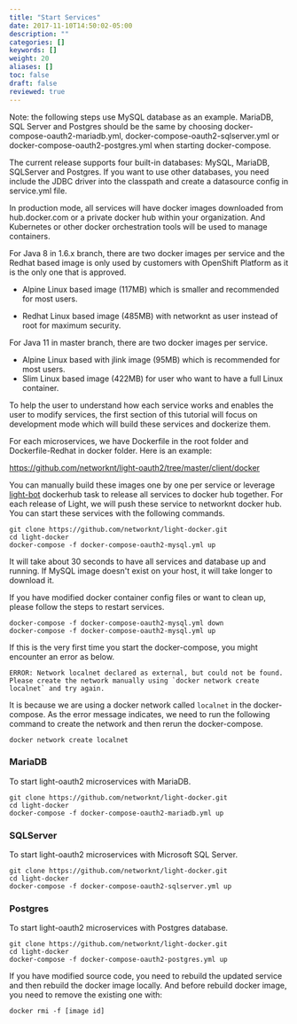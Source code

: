 ```yaml
---
title: "Start Services"
date: 2017-11-10T14:50:02-05:00
description: ""
categories: []
keywords: []
weight: 20
aliases: []
toc: false
draft: false
reviewed: true
---
```


Note: the following steps use MySQL database as an example. MariaDB, SQL Server and Postgres should be the same by choosing docker-compose-oauth2-mariadb.yml, docker-compose-oauth2-sqlserver.yml or docker-compose-oauth2-postgres.yml when starting docker-compose.

The current release supports four built-in databases: MySQL, MariaDB, SQLServer and Postgres. If you want to use other databases, you need include the JDBC driver into the classpath and create a datasource config in service.yml file. 

In production mode, all services will have docker images downloaded from hub.docker.com or a private docker hub within your organization. And Kubernetes or other docker orchestration tools will be used to manage containers. 

For Java 8 in 1.6.x branch, there are two docker images per service and the Redhat based image is only used by customers with OpenShift Platform as it is the only one that is approved. 

* Alpine Linux based image (117MB) which is smaller and recommended for most users.

* Redhat Linux based image (485MB) with networknt as user instead of root for maximum security. 

For Java 11 in master branch, there are two docker images per service. 

* Alpine Linux based with jlink image (95MB) which is recommended for most users. 
* Slim Linux based image (422MB) for user who want to have a full Linux container. 

To help the user to understand how each service works and enables the user to modify services, the first section of this tutorial will focus on development mode which will build these services and dockerize them. 

For each microservices, we have Dockerfile in the root folder and Dockerfile-Redhat in docker folder. Here is an example:

https://github.com/networknt/light-oauth2/tree/master/client/docker

You can manually build these images one by one per service or leverage [light-bot][] dockerhub task to release all services to docker hub together. For each release of Light, we will push these service to networknt docker hub. You can start these services with the following commands.


```
git clone https://github.com/networknt/light-docker.git
cd light-docker
docker-compose -f docker-compose-oauth2-mysql.yml up
```

It will take about 30 seconds to have all services and database up and running. If MySQL image doesn't exist on your host, it will take longer to download it.

If you have modified docker container config files or want to clean up, please follow the steps to restart services.
 
```
docker-compose -f docker-compose-oauth2-mysql.yml down
docker-compose -f docker-compose-oauth2-mysql.yml up
```

If this is the very first time you start the docker-compose, you might encounter an error as below. 

```
ERROR: Network localnet declared as external, but could not be found. Please create the network manually using `docker network create localnet` and try again.
```

It is because we are using a docker network called `localnet` in the docker-compose. As the error message indicates, we need to run the following command to create the network and then rerun the docker-compose. 

```
docker network create localnet
```

### MariaDB

To start light-oauth2 microservices with MariaDB.

```
git clone https://github.com/networknt/light-docker.git
cd light-docker
docker-compose -f docker-compose-oauth2-mariadb.yml up
```

### SQLServer

To start light-oauth2 microservices with Microsoft SQL Server.

```
git clone https://github.com/networknt/light-docker.git
cd light-docker
docker-compose -f docker-compose-oauth2-sqlserver.yml up
```

### Postgres


To start light-oauth2 microservices with Postgres database.

```
git clone https://github.com/networknt/light-docker.git
cd light-docker
docker-compose -f docker-compose-oauth2-postgres.yml up
```

If you have modified source code, you need to rebuild the updated service and then rebuild the docker image locally. And before rebuild docker image, you need to remove the existing one with: 

```
docker rmi -f [image id]
```


[light-bot]: https://github.com/networknt/light-bot